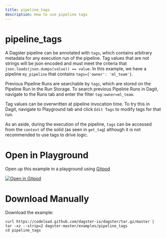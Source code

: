 ```yaml
---
title: pipeline_tags
description: How to use pipeline tags
---
```


# pipeline_tags

A Dagster pipeline can be annotated with `tags`, which contains arbitrary metadata for any
execution run of the pipeline. Tag values that are not strings will be json encoded and must meet
the criteria that `json.loads(json.dumps(value)) == value`. In this example, we have a pipeline
`my_pipeline` that contains `tags={'owner': 'ml_team'}`.

Previous Pipeline Runs are searchable by `tags`, which are stored on the Pipeline Run in the
Run Storage. To search previous Pipeline Runs in Dagit, navigate to the Runs tab and enter the
filter `tag:owner=ml_team`.

Tag values can be overwritten at pipeline invocation time. To try this in Dagit, navigate to
Playground tab and click `Edit Tags` to modify tags for that run.

As an aside, during the execution of the pipeline, `tags` can be accessed from the `context`
of the solid (as seen in `get_tag`) although it is not recommended to use tags to drive logic.

# Open in Playground

Open up this example in a playground using [Gitpod](https://gitpod.io)

[![Open in Gitpod](https://gitpod.io/button/open-in-gitpod.svg)](https://gitpod.io/#EXAMPLE=pipeline_tags/https://github.com/dagster-io/dagster)

# Download Manually

Download the example:

```
curl https://codeload.github.com/dagster-io/dagster/tar.gz/master | tar -xz --strip=2 dagster-master/examples/pipeline_tags
cd pipeline_tags
```
